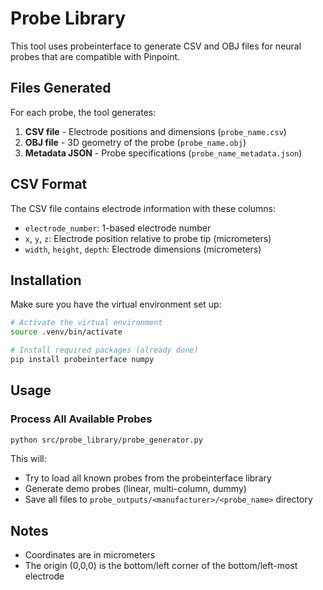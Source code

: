 # Probe Library

This tool uses probeinterface to generate CSV and OBJ files for neural probes that are compatible with Pinpoint.

## Files Generated

For each probe, the tool generates:

1. **CSV file** - Electrode positions and dimensions (`probe_name.csv`)
2. **OBJ file** - 3D geometry of the probe (`probe_name.obj`)  
3. **Metadata JSON** - Probe specifications (`probe_name_metadata.json`)

## CSV Format

The CSV file contains electrode information with these columns:
- `electrode_number`: 1-based electrode number
- `x`, `y`, `z`: Electrode position relative to probe tip (micrometers)
- `width`, `height`, `depth`: Electrode dimensions (micrometers)

## Installation

Make sure you have the virtual environment set up:

```bash
# Activate the virtual environment
source .venv/bin/activate

# Install required packages (already done)
pip install probeinterface numpy
```

## Usage

### Process All Available Probes

```bash
python src/probe_library/probe_generator.py
```

This will:
- Try to load all known probes from the probeinterface library
- Generate demo probes (linear, multi-column, dummy)
- Save all files to `probe_outputs/<manufacturer>/<probe_name>` directory

## Notes

- Coordinates are in micrometers
- The origin (0,0,0) is the bottom/left corner of the bottom/left-most electrode
